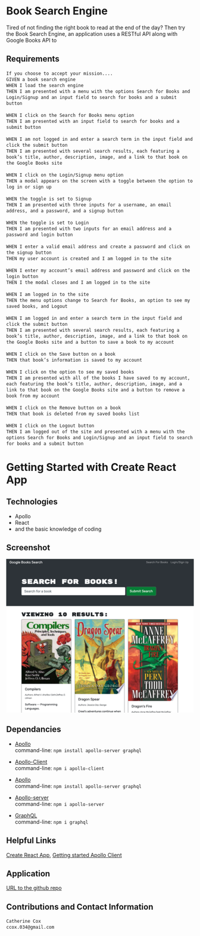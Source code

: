 # Book Search Engine

Tired of not finding the right book to read at the end of the day? Then try the Book Search Engine, an application uses a RESTful API along with Google Books API to

## Requirements

<!-- ----------------------- -->

```
If you choose to accept your mission....
GIVEN a book search engine
WHEN I load the search engine
THEN I am presented with a menu with the options Search for Books and Login/Signup and an input field to search for books and a submit button

WHEN I click on the Search for Books menu option
THEN I am presented with an input field to search for books and a submit button

WHEN I am not logged in and enter a search term in the input field and click the submit button
THEN I am presented with several search results, each featuring a book’s title, author, description, image, and a link to that book on the Google Books site

WHEN I click on the Login/Signup menu option
THEN a modal appears on the screen with a toggle between the option to log in or sign up

WHEN the toggle is set to Signup
THEN I am presented with three inputs for a username, an email address, and a password, and a signup button

WHEN the toggle is set to Login
THEN I am presented with two inputs for an email address and a password and login button

WHEN I enter a valid email address and create a password and click on the signup button
THEN my user account is created and I am logged in to the site

WHEN I enter my account’s email address and password and click on the login button
THEN I the modal closes and I am logged in to the site

WHEN I am logged in to the site
THEN the menu options change to Search for Books, an option to see my saved books, and Logout

WHEN I am logged in and enter a search term in the input field and click the submit button
THEN I am presented with several search results, each featuring a book’s title, author, description, image, and a link to that book on the Google Books site and a button to save a book to my account

WHEN I click on the Save button on a book
THEN that book’s information is saved to my account

WHEN I click on the option to see my saved books
THEN I am presented with all of the books I have saved to my account, each featuring the book’s title, author, description, image, and a link to that book on the Google Books site and a button to remove a book from my account

WHEN I click on the Remove button on a book
THEN that book is deleted from my saved books list

WHEN I click on the Logout button
THEN I am logged out of the site and presented with a menu with the options Search for Books and Login/Signup and an input field to search for books and a submit button
```

# Getting Started with Create React App

## Technologies

<!-- ----------------------- -->

- Apollo
- React
- and the basic knowledge of coding

## Screenshot

<!-- ----------------------- -->

![Screen Shot](ScreenShot.png)

## Dependancies

<!-- ----------------------- -->

- [Apollo](https://www.apollographql.com/docs/apollo-server/getting-started/)<br />
  command-line: `npm install apollo-server graphql`<br />

- [Apollo-Client](https://www.npmjs.com/package/apollo-client)<br />
  command-line: `npm i apollo-client`<br />

- [Apollo](https://www.apollographql.com/docs/apollo-server/getting-started/)<br />
  command-line: `npm install apollo-server graphql`<br />

- [Apollo-server](https://www.npmjs.com/package/apollo-server)<br />
  command-line: `npm i apollo-server`<br />

- [GraphQL](https://www.npmjs.com/package/graphql)<br />
  command-line: `npm i graphql`<br />

## Helpful Links

[Create React App](https://create-react-app.dev/docs/getting-started/),
[Getting started Apollo Client](https://www.apollographql.com/docs/react/get-started/)

<!-- ----------------------- -->

## Application

<!-- ----------------------- -->

[URL to the github repo](https://github.com/beachbrunet/Book_Search_Engine)

## Contributions and Contact Information

<!-- ----------------------- -->

```
Catherine Cox
ccox.034@gmail.com
```
